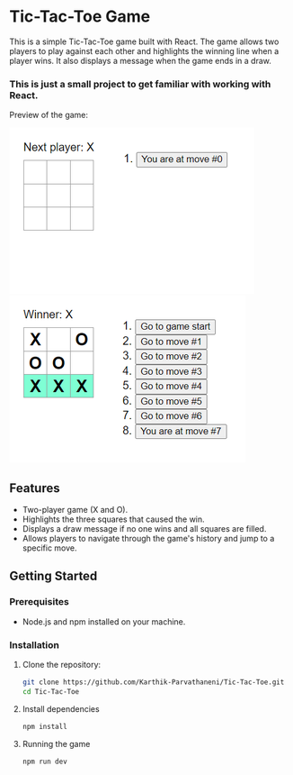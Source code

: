 # Tic-Tac-Toe Game

This is a simple Tic-Tac-Toe game built with React. The game allows two players to play against each other and highlights the winning line when a player wins. It also displays a message when the game ends in a draw.

### This is just a small project to get familiar with working with React.

Preview of the game:

![Tic-Tac-Toe Game Screenshot](./assets/preview_0.png) ![Tic-Tac-Toe Game Screenshot](./assets/preview.png)

## Features

- Two-player game (X and O).
- Highlights the three squares that caused the win.
- Displays a draw message if no one wins and all squares are filled.
- Allows players to navigate through the game's history and jump to a specific move.

## Getting Started

### Prerequisites

- Node.js and npm installed on your machine.

### Installation

1. Clone the repository:
   ```bash
   git clone https://github.com/Karthik-Parvathaneni/Tic-Tac-Toe.git
   cd Tic-Tac-Toe
2. Install dependencies
   ```bash
   npm install
3. Running the game
   ```bash
   npm run dev

